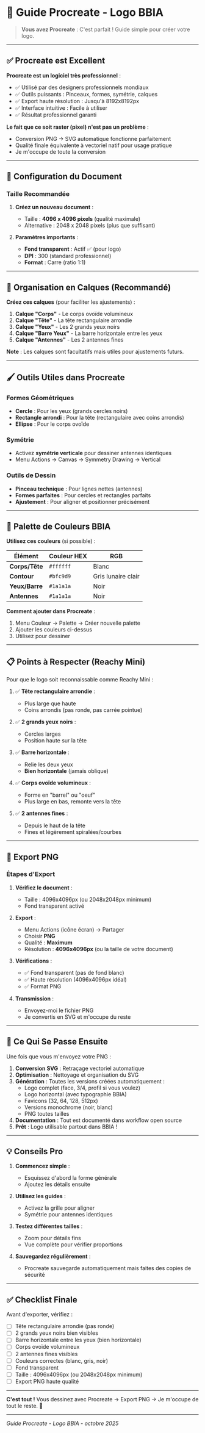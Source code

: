 # 🎨 Guide Procreate - Logo BBIA

> **Vous avez Procreate** : C'est parfait ! Guide simple pour créer votre logo.

---

## ✅ Procreate est Excellent

**Procreate est un logiciel très professionnel** :
- ✅ Utilisé par des designers professionnels mondiaux
- ✅ Outils puissants : Pinceaux, formes, symétrie, calques
- ✅ Export haute résolution : Jusqu'à 8192x8192px
- ✅ Interface intuitive : Facile à utiliser
- ✅ Résultat professionnel garanti

**Le fait que ce soit raster (pixel) n'est pas un problème** :
- Conversion PNG → SVG automatique fonctionne parfaitement
- Qualité finale équivalente à vectoriel natif pour usage pratique
- Je m'occupe de toute la conversion

---

## 📐 Configuration du Document

### **Taille Recommandée**

1. **Créez un nouveau document** :
   - Taille : **4096 x 4096 pixels** (qualité maximale)
   - Alternative : 2048 x 2048 pixels (plus que suffisant)
   
2. **Paramètres importants** :
   - **Fond transparent** : Actif ✅ (pour logo)
   - **DPI** : 300 (standard professionnel)
   - **Format** : Carre (ratio 1:1)

---

## 🎨 Organisation en Calques (Recommandé)

**Créez ces calques** (pour faciliter les ajustements) :
1. **Calque "Corps"** - Le corps ovoïde volumineux
2. **Calque "Tête"** - La tête rectangulaire arrondie
3. **Calque "Yeux"** - Les 2 grands yeux noirs
4. **Calque "Barre Yeux"** - La barre horizontale entre les yeux
5. **Calque "Antennes"** - Les 2 antennes fines

**Note** : Les calques sont facultatifs mais utiles pour ajustements futurs.

---

## 🖌️ Outils Utiles dans Procreate

### **Formes Géométriques**
- **Cercle** : Pour les yeux (grands cercles noirs)
- **Rectangle arrondi** : Pour la tête (rectangulaire avec coins arrondis)
- **Ellipse** : Pour le corps ovoïde

### **Symétrie**
- Activez **symétrie verticale** pour dessiner antennes identiques
- Menu Actions → Canvas → Symmetry Drawing → Vertical

### **Outils de Dessin**
- **Pinceau technique** : Pour lignes nettes (antennes)
- **Formes parfaites** : Pour cercles et rectangles parfaits
- **Ajustement** : Pour aligner et positionner précisément

---

## 🎨 Palette de Couleurs BBIA

**Utilisez ces couleurs** (si possible) :

| Élément | Couleur HEX | RGB |
|---------|-------------|-----|
| **Corps/Tête** | `#ffffff` | Blanc |
| **Contour** | `#bfc9d9` | Gris lunaire clair |
| **Yeux/Barre** | `#1a1a1a` | Noir |
| **Antennes** | `#1a1a1a` | Noir |

**Comment ajouter dans Procreate** :
1. Menu Couleur → Palette → Créer nouvelle palette
2. Ajouter les couleurs ci-dessus
3. Utilisez pour dessiner

---

## 📋 Points à Respecter (Reachy Mini)

Pour que le logo soit reconnaissable comme Reachy Mini :

1. ✅ **Tête rectangulaire arrondie** :
   - Plus large que haute
   - Coins arrondis (pas ronde, pas carrée pointue)

2. ✅ **2 grands yeux noirs** :
   - Cercles larges
   - Position haute sur la tête

3. ✅ **Barre horizontale** :
   - Relie les deux yeux
   - **Bien horizontale** (jamais oblique)

4. ✅ **Corps ovoïde volumineux** :
   - Forme en "barrel" ou "oeuf"
   - Plus large en bas, remonte vers la tête

5. ✅ **2 antennes fines** :
   - Depuis le haut de la tête
   - Fines et légèrement spiralées/courbes

---

## 💾 Export PNG

### **Étapes d'Export**

1. **Vérifiez le document** :
   - Taille : 4096x4096px (ou 2048x2048px minimum)
   - Fond transparent activé

2. **Export** :
   - Menu Actions (icône écran) → Partager
   - Choisir **PNG**
   - Qualité : **Maximum**
   - Résolution : **4096x4096px** (ou la taille de votre document)

3. **Vérifications** :
   - ✅ Fond transparent (pas de fond blanc)
   - ✅ Haute résolution (4096x4096px idéal)
   - ✅ Format PNG

4. **Transmission** :
   - Envoyez-moi le fichier PNG
   - Je convertis en SVG et m'occupe du reste

---

## 🔄 Ce Qui Se Passe Ensuite

Une fois que vous m'envoyez votre PNG :

1. **Conversion SVG** : Retraçage vectoriel automatique
2. **Optimisation** : Nettoyage et organisation du SVG
3. **Génération** : Toutes les versions créées automatiquement :
   - Logo complet (face, 3/4, profil si vous voulez)
   - Logo horizontal (avec typographie BBIA)
   - Favicons (32, 64, 128, 512px)
   - Versions monochrome (noir, blanc)
   - PNG toutes tailles
4. **Documentation** : Tout est documenté dans workflow open source
5. **Prêt** : Logo utilisable partout dans BBIA !

---

## 💡 Conseils Pro

1. **Commencez simple** :
   - Esquissez d'abord la forme générale
   - Ajoutez les détails ensuite

2. **Utilisez les guides** :
   - Activez la grille pour aligner
   - Symétrie pour antennes identiques

3. **Testez différentes tailles** :
   - Zoom pour détails fins
   - Vue complète pour vérifier proportions

4. **Sauvegardez régulièrement** :
   - Procreate sauvegarde automatiquement mais faites des copies de sécurité

---

## ✅ Checklist Finale

Avant d'exporter, vérifiez :

- [ ] Tête rectangulaire arrondie (pas ronde)
- [ ] 2 grands yeux noirs bien visibles
- [ ] Barre horizontale entre les yeux (bien horizontale)
- [ ] Corps ovoïde volumineux
- [ ] 2 antennes fines visibles
- [ ] Couleurs correctes (blanc, gris, noir)
- [ ] Fond transparent
- [ ] Taille : 4096x4096px (ou 2048x2048px minimum)
- [ ] Export PNG haute qualité

---

**C'est tout !** Vous dessinez avec Procreate → Export PNG → Je m'occupe de tout le reste. 🚀

---

*Guide Procreate - Logo BBIA - octobre 2025*

